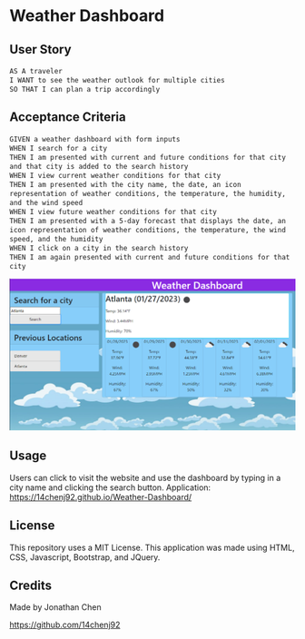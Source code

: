 
# Weather Dashboard

## User Story

```
AS A traveler
I WANT to see the weather outlook for multiple cities
SO THAT I can plan a trip accordingly
```

## Acceptance Criteria

```
GIVEN a weather dashboard with form inputs
WHEN I search for a city
THEN I am presented with current and future conditions for that city and that city is added to the search history
WHEN I view current weather conditions for that city
THEN I am presented with the city name, the date, an icon representation of weather conditions, the temperature, the humidity, and the wind speed
WHEN I view future weather conditions for that city
THEN I am presented with a 5-day forecast that displays the date, an icon representation of weather conditions, the temperature, the wind speed, and the humidity
WHEN I click on a city in the search history
THEN I am again presented with current and future conditions for that city
```

<img src="assets/images/weather.PNG">

## Usage
Users can click to visit the website and use the dashboard by typing in a city name and clicking the search button.
Application: https://14chenj92.github.io/Weather-Dashboard/


## License
This repository uses a MIT License.
This application was made using HTML, CSS, Javascript, Bootstrap, and JQuery. 

## Credits
Made by Jonathan Chen 

https://github.com/14chenj92